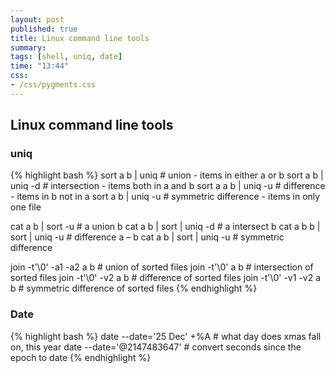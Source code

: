 ```yaml
---
layout: post
published: true
title: Linux command line tools
summary:
tags: [shell, uniq, date]
time: "13:44"
css:
- /css/pygments.css
---
```


## Linux command line tools


### uniq

{% highlight bash %}
sort a b | uniq             # union - items in either a or b
sort a b | uniq -d          # intersection - items both in a and b
sort a a b | uniq -u        # difference - items in b not in a
sort a b | uniq -u          # symmetric difference - items in only one file

cat a b | sort -u           # a union b
cat a b | sort | uniq -d    # a intersect b
cat a b b | sort | uniq -u  # difference a – b
cat a b | sort | uniq -u    # symmetric difference

join -t'\0' -a1 -a2 a b     # union of sorted files
join -t'\0' a b             # intersection of sorted files
join -t'\0' -v2 a b         # difference of sorted files
join -t'\0' -v1 -v2 a b     # symmetric difference of sorted files
{% endhighlight %}


### Date

{% highlight bash %}
date --date='25 Dec' +%A    # what day does xmas fall on, this year
date --date='@2147483647'   # convert seconds since the epoch to date
{% endhighlight %}


